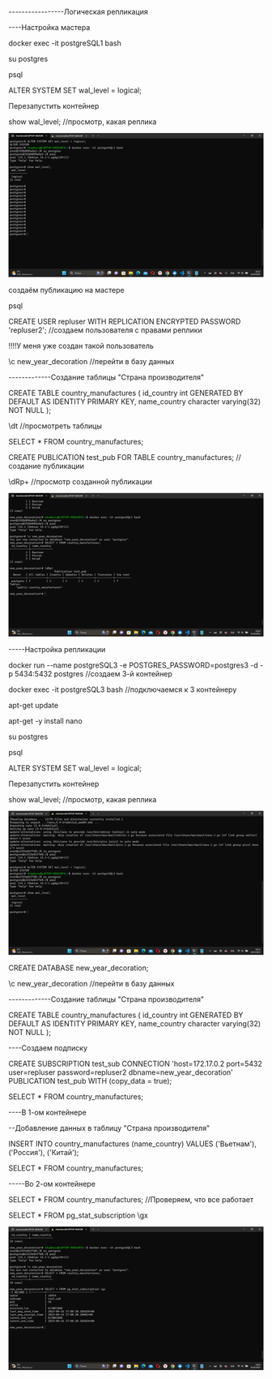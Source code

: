 -----------------Логическая репликация


----Настройка мастера


docker exec -it postgreSQL1 bash


su postgres

psql


ALTER SYSTEM SET wal_level = logical;

Перезапустить контейнер

show wal_level;  //просмотр, какая реплика


![Просмотр логич реплика](Просмотр%20логич%20реплика.png)


создаём публикацию на мастере


psql

CREATE USER repluser WITH REPLICATION ENCRYPTED PASSWORD 'repluser2';  //создаем пользователя с правами реплики

!!!!У меня уже создан такой пользователь


\c new_year_decoration  //перейти в базу данных


-------------Создание таблицы "Страна производителя"


CREATE TABLE country_manufactures
(
    id_country int GENERATED BY DEFAULT AS IDENTITY PRIMARY KEY,
    name_country character varying(32) NOT NULL
);


\dt  //просмотреть таблицы


SELECT * FROM country_manufactures;


CREATE PUBLICATION test_pub FOR TABLE country_manufactures;  //создание публикации


\dRp+   //просмотр созданной публикации


![Просмотр публикации](Просмотр%20публикации.png)


-----Настройка репликации


docker run --name postgreSQL3 -e POSTGRES_PASSWORD=postgres3 -d -p 5434:5432 postgres  //создаем 3-й контейнер


docker exec -it postgreSQL3 bash  //подключаемся к 3 контейнеру


apt-get update

apt-get -y install nano


su postgres

psql


ALTER SYSTEM SET wal_level = logical;

Перезапустить контейнер

show wal_level;  //просмотр, какая реплика


![Просмотр логич реплика2](Просмотр%20логич%20реплика2.png)


CREATE DATABASE new_year_decoration;

\c new_year_decoration  //перейти в базу данных


-------------Создание таблицы "Страна производителя"


CREATE TABLE country_manufactures
(
    id_country int GENERATED BY DEFAULT AS IDENTITY PRIMARY KEY,
    name_country character varying(32) NOT NULL
);



----Создаем подписку


CREATE SUBSCRIPTION test_sub
CONNECTION 'host=172.17.0.2 port=5432 user=repluser password=repluser2 dbname=new_year_decoration' 
PUBLICATION test_pub WITH (copy_data = true);


SELECT * FROM country_manufactures;



----В 1-ом контейнере

--Добавление данных в таблицу "Страна производителя"

INSERT INTO country_manufactures
(name_country)
VALUES ('Вьетнам'),
       ('Россия'),
       ('Китай');


SELECT * FROM country_manufactures;

-----Во 2-ом контейнере

SELECT * FROM country_manufactures;   //Проверяем, что все работает

SELECT * FROM pg_stat_subscription \gx


![Проверка подписки](Проверка%20подписки.png)

